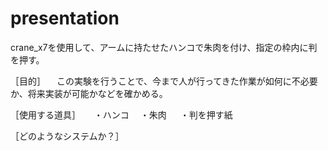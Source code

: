 # presentation
crane_x7を使用して、アームに持たせたハンコで朱肉を付け、指定の枠内に判を押す。


［目的］
　この実験を行うことで、今まで人が行ってきた作業が如何に不必要か、将来実装が可能かなどを確かめる。
 
 
 
 ［使用する道具］
 　  ・ハンコ
   　・朱肉
  　 ・判を押す紙
 
 
 
  ［どのようなシステムか？］
